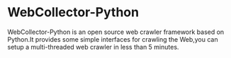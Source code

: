 # WebCollector-Python
WebCollector-Python is an open source web crawler framework based on Python.It provides some simple interfaces for crawling the Web,you can setup a multi-threaded web crawler in less than 5 minutes.
